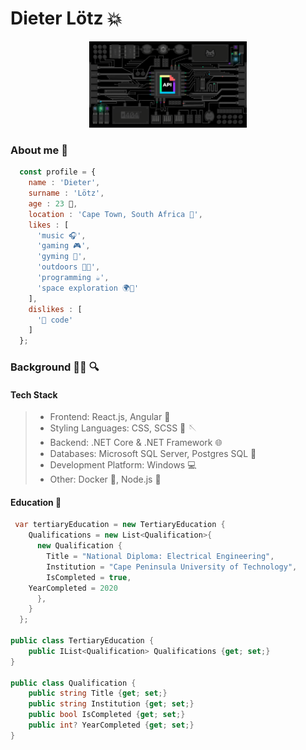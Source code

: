# Dieter Lötz :boom:

<div align="center">
  <img src="./assets/signals.gif" align="centre" width="50%" height="50%"/>
</div>

### About me :memo:

```js
  const profile = {
    name : 'Dieter',
    surname : 'Lötz',
    age : 23 💫,
    location : 'Cape Town, South Africa 📌',
    likes : [
      'music 🎧',
      'gaming 🎮', 
      'gyming 💪',
      'outdoors 🌳🌊',
      'programming ☕',
      'space exploration 🌍📡'
    ],
    dislikes : [
      '💩 code'
    ]    
  };
```

### Background :man_technologist: :mag:

#### Tech Stack

> - Frontend: React.js, Angular :rocket:
> - Styling Languages: CSS, SCSS :crystal_ball: :sewing_needle:
> - Backend: .NET Core & .NET Framework :globe_with_meridians:
> - Databases: Microsoft SQL Server, Postgres SQL :elephant:
> - Development Platform: Windows :computer:
> - Other: Docker :whale:, Node.js :leaves:

#### Education :open_book:

```cs
 var tertiaryEducation = new TertiaryEducation {
    Qualifications = new List<Qualification>{
      new Qualification {
        Title = "National Diploma: Electrical Engineering",
        Institution = "Cape Peninsula University of Technology",
        IsCompleted = true,
	YearCompleted = 2020
      },
    }
  };
  
public class TertiaryEducation {
	public IList<Qualification> Qualifications {get; set;}
}

public class Qualification {
	public string Title {get; set;}
	public string Institution {get; set;}
	public bool IsCompleted {get; set;}
	public int? YearCompleted {get; set;}
}
```
